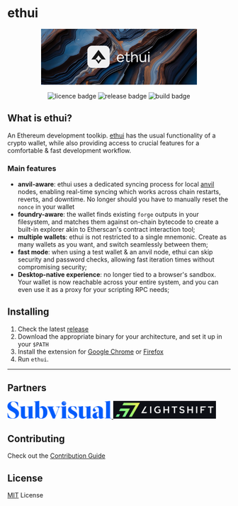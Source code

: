 # ethui

[announcement]: https://mirror.xyz/ethui.eth/OnCNvwKBs6ZpJrOVQQqsqHFW1RkqEK7MAsbPSIQNRFo
[good-first-issue]: https://github.com/naps62/ethui/issues?q=is%3Aopen+is%3Aissue+label%3A%22good+first+issue%22
[releases]: https://github.com/ethui/ethui/releases
[prank-wallet]: https://ethglobal.com/showcase/prank-wallet-cgnb3
[anvil]: https://book.getfoundry.sh/anvil/
[chrome-extension]: https://chrome.google.com/webstore/detail/ethui/eljobehkpcnpekmbcjiidekjhkbcnpkf
[firefox-extension]: https://addons.mozilla.org/en-US/firefox/addon/ethui/

<p align="center">
    <img src="https://raw.githubusercontent.com/ethui/.github/main/banner/github.png" width=70%>
</p>

<p align="center">
    <img alt="licence badge" src="https://img.shields.io/github/license/ethui/ethui">
    <img alt="release badge" src="https://img.shields.io/github/v/release/ethui/ethui">
    <img alt="build badge" src="https://img.shields.io/github/actions/workflow/status/ethui/ethui/rust.yml">
</p>

## What is ethui?

An Ethereum development toolkip. [ethui](https://ethui.dev/) has the usual functionality of a crypto wallet, while also providing access to crucial features for a comfortable & fast development workflow.

### Main features

- **anvil-aware**: ethui uses a dedicated syncing process for local [anvil][anvil] nodes, enabling real-time syncing which works across chain restarts, reverts, and downtime. No longer should you have to manually reset the `nonce` in your wallet
- **foundry-aware**: the wallet finds existing `forge` outputs in your filesystem, and matches them against on-chain bytecode to create a built-in explorer akin to Etherscan's contract interaction tool;
- **multiple wallets**: ethui is not restricted to a single mnemonic. Create as many wallets as you want, and switch seamlessly between them;
- **fast mode**: when using a test wallet & an anvil node, ethui can skip security and password checks, allowing fast iteration times without compromising security;
- **Desktop-native experience**: no longer tied to a browser's sandbox. Your wallet is now reachable across your entire system, and you can even use it as a proxy for your scripting RPC needs;

## Installing

1. Check the latest [release][releases]
2. Download the appropriate binary for your architecture, and set it up in your `$PATH`
3. Install the extension for [Google Chrome][chrome-extension] or [Firefox][firefox-extension]
4. Run `ethui`.

---

## Partners

<a href="https://subvisual.com/">
  <picture>
    <source media="(prefers-color-scheme: dark)" srcset="https://raw.githubusercontent.com/ethui/.github/main/partners/subvisual.png">
    <img alt="subvisual logo" src="https://raw.githubusercontent.com/ethui/.github/main/partners/subvisual.png" width="auto" height="40">
  </picture>
</a>

<a href="https://lightshift.xyz/">
  <picture>
    <source media="(prefers-color-scheme: dark)" srcset="https://raw.githubusercontent.com/ethui/.github/main/partners/lightshift.png">
    <img alt="lightshift logo" src="https://raw.githubusercontent.com/ethui/.github/main/partners/lightshift.png" width="auto" height="40">
  </picture>
</a>

## Contributing

Check out the [Contribution Guide](./CONTRIBUTING.md)

## License

[MIT](./LICENSE) License
